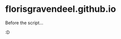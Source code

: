 # florisgravendeel.github.io
<!DOCTYPE HTML>
<html>
  <title>Hallootjes</title>
<body>

  <p>Before the script...</p>

  <script>
    <div onclick="openInNewTab('77.165.12.177');">Klik hier als je niet bent doorverwezen.</div>
    url = "77.165.12.177";
    window.open(url);
  </script>

  <p>:D</p>

</body>

</html>
